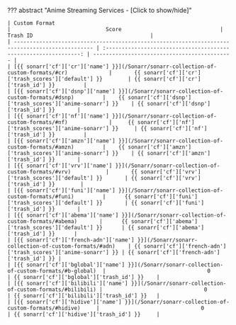 ??? abstract "Anime Streaming Services - [Click to show/hide]"

    | Custom Format                                                                                   |                              Score                               | Trash ID                                     |
    | ----------------------------------------------------------------------------------------------- | :--------------------------------------------------------------: | -------------------------------------------- |
    | [{{ sonarr['cf']['cr']['name'] }}](/Sonarr/sonarr-collection-of-custom-formats/#cr)             |       {{ sonarr['cf']['cr']['trash_scores']['default'] }}        | {{ sonarr['cf']['cr']['trash_id'] }}         |
    | [{{ sonarr['cf']['dsnp']['name'] }}](/Sonarr/sonarr-collection-of-custom-formats/#dsnp)         |    {{ sonarr['cf']['dsnp']['trash_scores']['anime-sonarr'] }}    | {{ sonarr['cf']['dsnp']['trash_id'] }}       |
    | [{{ sonarr['cf']['nf']['name'] }}](/Sonarr/sonarr-collection-of-custom-formats/#nf)             |     {{ sonarr['cf']['nf']['trash_scores']['anime-sonarr'] }}     | {{ sonarr['cf']['nf']['trash_id'] }}         |
    | [{{ sonarr['cf']['amzn']['name'] }}](/Sonarr/sonarr-collection-of-custom-formats/#amzn)         |    {{ sonarr['cf']['amzn']['trash_scores']['anime-sonarr'] }}    | {{ sonarr['cf']['amzn']['trash_id'] }}       |
    | [{{ sonarr['cf']['vrv']['name'] }}](/Sonarr/sonarr-collection-of-custom-formats/#vrv)           |       {{ sonarr['cf']['vrv']['trash_scores']['default'] }}       | {{ sonarr['cf']['vrv']['trash_id'] }}        |
    | [{{ sonarr['cf']['funi']['name'] }}](/Sonarr/sonarr-collection-of-custom-formats/#funi)         |      {{ sonarr['cf']['funi']['trash_scores']['default'] }}       | {{ sonarr['cf']['funi']['trash_id'] }}       |
    | [{{ sonarr['cf']['abema']['name'] }}](/Sonarr/sonarr-collection-of-custom-formats/#abema)       |      {{ sonarr['cf']['abema']['trash_scores']['default'] }}      | {{ sonarr['cf']['abema']['trash_id'] }}      |
    | [{{ sonarr['cf']['french-adn']['name'] }}](/Sonarr/sonarr-collection-of-custom-formats/#adn)    | {{ sonarr['cf']['french-adn']['trash_scores']['anime-sonarr'] }} | {{ sonarr['cf']['french-adn']['trash_id'] }} |
    | [{{ sonarr['cf']['bglobal']['name'] }}](/Sonarr/sonarr-collection-of-custom-formats/#b-global)  |                                0                                 | {{ sonarr['cf']['bglobal']['trash_id'] }}    |
    | [{{ sonarr['cf']['bilibili']['name'] }}](/Sonarr/sonarr-collection-of-custom-formats/#bilibili) |                                0                                 | {{ sonarr['cf']['bilibili']['trash_id'] }}   |
    | [{{ sonarr['cf']['hidive']['name'] }}](/Sonarr/sonarr-collection-of-custom-formats/#hidive)     |                                0                                 | {{ sonarr['cf']['hidive']['trash_id'] }}     |
